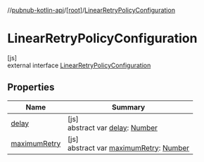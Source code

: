//[pubnub-kotlin-api](../../../index.md)/[[root]](../index.md)/[LinearRetryPolicyConfiguration](index.md)

# LinearRetryPolicyConfiguration

[js]\
external interface [LinearRetryPolicyConfiguration](index.md)

## Properties

| Name | Summary |
|---|---|
| [delay](delay.md) | [js]<br>abstract var [delay](delay.md): [Number](https://kotlinlang.org/api/latest/jvm/stdlib/kotlin/-number/index.html) |
| [maximumRetry](maximum-retry.md) | [js]<br>abstract var [maximumRetry](maximum-retry.md): [Number](https://kotlinlang.org/api/latest/jvm/stdlib/kotlin/-number/index.html) |
